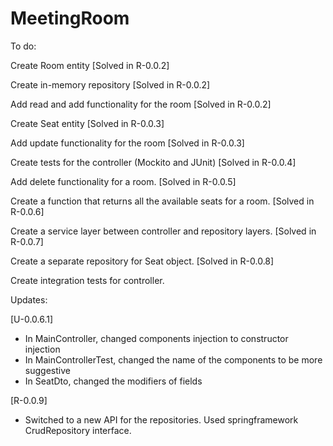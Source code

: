 # MeetingRoom

To do:

Create Room entity [Solved in R-0.0.2]

Create in-memory repository [Solved in R-0.0.2]

Add read and add functionality for the room [Solved in R-0.0.2]

Create Seat entity [Solved in R-0.0.3]

Add update functionality for the room [Solved in R-0.0.3]

Create tests for the controller (Mockito and JUnit) [Solved in R-0.0.4]

Add delete functionality for a room. [Solved in R-0.0.5]

Create a function that returns all the available seats for a room. [Solved in R-0.0.6]

Create a service layer between controller and repository layers. [Solved in R-0.0.7]

Create a separate repository for Seat object. [Solved in R-0.0.8]

Create integration tests for controller.

Updates:

[U-0.0.6.1] 
- In MainController, changed components injection to constructor injection
- In MainControllerTest, changed the name of the components to be more suggestive
- In SeatDto, changed the modifiers of fields

[R-0.0.9]
- Switched to a new API for the repositories. Used springframework CrudRepository interface.